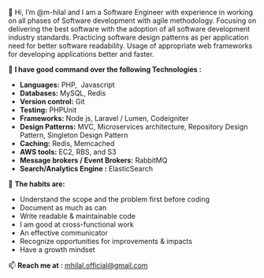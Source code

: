 👋 Hi, I’m @m-hilal and I am a Software Engineer with experience in working on all phases of Software development with agile methodology.
Focusing on delivering the best software with the adoption of all software development industry standards.
Practicing software design patterns as per application need for better software readability.
Usage of appropriate web frameworks for developing applications better and faster.

🌱 **I have good command over the following Technologies :**

- **Languages:** PHP,  Javascript 
- **Databases:** MySQL, Redis
- **Version control:** Git
- **Testing:** PHPUnit 
- **Frameworks:** Node js, Laravel / Lumen, Codeigniter
- **Design Patterns:** MVC, Microservices architecture, Repository Design Pattern, Singleton Design Pattern
- **Caching:** Redis, Memcached
- **AWS tools:** EC2, RBS, and S3
- **Message brokers / Event Brokers:** RabbitMQ
- **Search/Analytics Engine :** ElasticSearch

👀 **The habits are:**
- Understand the scope and the problem first before coding
- Document as much as can
- Write readable & maintainable code
- I am good at cross-functional work
- An effective communicator
- Recognize opportunities for improvements & impacts
- Have a growth mindset

📫 **Reach me at :** mhilal.official@gmail.com
